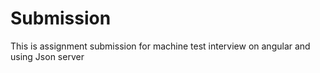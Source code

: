 # Submission
This is assignment submission for machine test interview on angular and using Json server 
